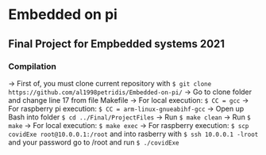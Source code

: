 # Embedded on pi

## Final Project for Empbedded systems 2021
### Compilation
-> First of, you must clone current repository with ``` $ git clone https://github.com/al1998petridis/Embedded-on-pi/ ```
-> Go to clone folder and change line 17 from file Makefile
    -> For local execution: ``` $ CC = gcc ```
    -> For raspberry pi execution: ``` $ CC = arm-linux-gnueabihf-gcc ```
-> Open up Bash into folder ``` $ cd ../Final/ProjectFiles ```
-> Run ``` $ make clean ```
-> Run ``` $ make ```
    -> For local execution: ``` $ make exec ```
    -> For raspberry execution: ``` $ scp covidExe root@10.0.0.1:/root ```
    and into rasberry with ``` $ ssh 10.0.0.1 -lroot ``` and your password go to /root and run ``` $ ./covidExe ```
    
